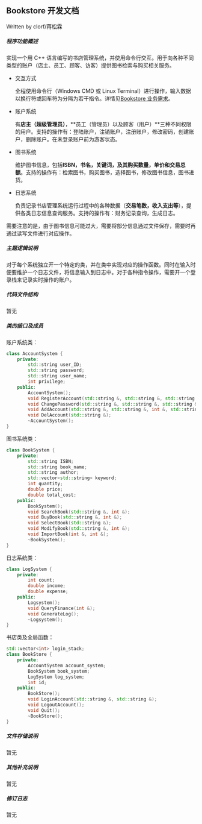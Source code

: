 ## Bookstore 开发文档

Written by clorf/蒋松霖

##### 程序功能概述

实现一个用 C++ 语言编写的书店管理系统，并使用命令行交互。用于向各种不同类型的账户（店主、员工、顾客、访客）提供图书检索与购买相关服务。

* 交互方式

  全程使用命令行（Windows CMD 或 Linux Terminal）进行操作，输入数据以换行符或回车符为分隔为若干指令。详情见[Bookstore 业务需求](https://github.com/ACMClassCourse-2022/Bookstore-2022/blob/master/requirements.md)。

* 账户系统

  有**店主（超级管理员）**，**员工（管理员）以及顾客（用户）**三种不同权限的用户。支持的操作有：登陆账户，注销账户，注册账户，修改密码，创建账户，删除账户。在未登录账户前为游客状态。

* 图书系统

  维护图书信息，包括**ISBN，书名，关键词，及其购买数量，单价和交易总额**。支持的操作有：检索图书，购买图书，选择图书，修改图书信息，图书进货。
  
* 日志系统

  负责记录书店管理系统运行过程中的各种数据（**交易笔数，收入支出等**），提供各类日志信息查询服务。支持的操作有：财务记录查询，生成日志。

需要注意的是，由于图书信息可能过大，需要将部分信息通过文件保存，需要时再通过读写文件进行对应操作。

##### 主题逻辑说明

对于每个系统独立开一个特定的类，并在类中实现对应的操作函数。同时在输入时便要维护一个日志文件，将信息输入到日志中。对于各种指令操作，需要开一个登录栈来记录实时操作的账户。

##### 代码文件结构

暂无

##### 类的接口及成员

账户系统类：

```cpp
class AccountSystem {
    private:
    	std::string user_ID;
        std::string password;
        std::string user_name;
        int privilege;
    public:
    	AccountSystem();
        void RegisterAccount(std::string &, std::string &, std::string &);
        void ChangePassword(std::string &, std::string &, std::string &);
        void AddAccount(std::string &, std::string &, int &, std::string &);
        void DelAccount(std::string &);
    	~AccountSystem();
}
```

图书系统类：

```cpp
class BookSystem {
    private:
        std::string ISBN;
        std::string book_name;
        std::string author;
        std::vector<std::string> keyword;
        int quantity;
        double price;
        double total_cost;
    public:
        BookSystem();
        void SearchBook(std::string &, int &);
        void BuyBook(std::string &, int &);
        void SelectBook(std::string &);
        void ModifyBook(std::string &, int &);
        void ImportBook(int &, int &);
        ~BookSystem();
}
```

日志系统类：

```cpp
class LogSystem {
    private:
        int count;
        double income;
        double expense;
    public:
        Logsystem();
        void QueryFinance(int &);
        void GenerateLog();
        ~Logsystem();
}
```

书店类及全局函数：

```cpp
std::vector<int> login_stack;
class BookStore {
	private:
		AccountSystem account_system;
		BookSystem book_system;
		LogSystem log_system;
		int id;
	public:
		BookStore();
		void LoginAccount(std::string &, std::string &);
        void LogoutAccount();
        void Quit();
		~BookStore();
}
```

##### 文件存储说明

暂无

##### 其他补充说明

暂无

##### 修订日志

暂无